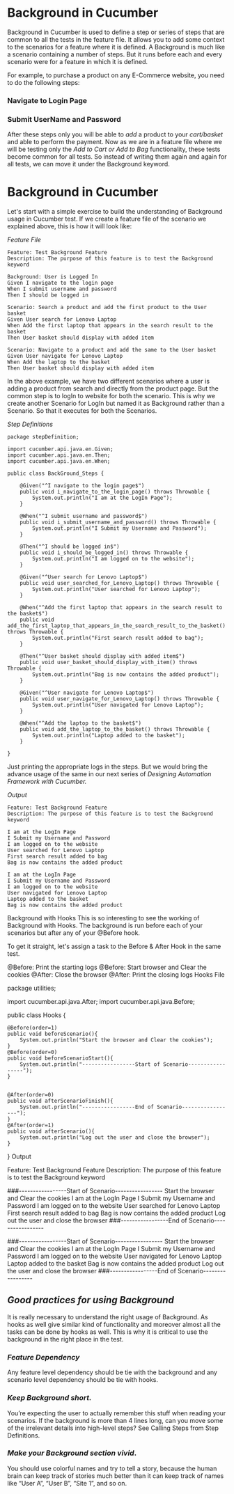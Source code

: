 # Background in Cucumber

Background in Cucumber is used to define a step or series of steps that are common to all the tests in the feature file. It allows you to add some context to the scenarios for a feature where it is defined. A Background is much like a scenario containing a number of steps. But it runs before each and every scenario were for a feature in which it is defined.

For example, to purchase a product on any E-Commerce website, you need to do the following steps:

### Navigate to Login Page
### Submit UserName and Password
After these steps only you will be able to _add_ a product to your _cart/basket_ and able to perform the payment. Now as we are in a feature file where we will be testing only the _Add to Cart or Add to Bag_ functionality, these tests become common for all tests. So instead of writing them again and again for all tests, we can move it under the Background keyword.

# Background in Cucumber

Let's start with a simple exercise to build the understanding of Background usage in Cucumber test. If we create a feature file of the scenario we explained above, this is how it will look like:

_Feature File_
```
Feature: Test Background Feature
Description: The purpose of this feature is to test the Background keyword

Background: User is Logged In
Given I navigate to the login page
When I submit username and password
Then I should be logged in

Scenario: Search a product and add the first product to the User basket
Given User search for Lenovo Laptop
When Add the first laptop that appears in the search result to the basket
Then User basket should display with added item

Scenario: Navigate to a product and add the same to the User basket
Given User navigate for Lenovo Laptop
When Add the laptop to the basket
Then User basket should display with added item
```

In the above example, we have two different scenarios where a user is adding a product from search and directly from the product page. But the common step is to logIn to website for both the scenario. This is why we create another Scenario for LogIn but named it as Background rather than a Scenario. So that it executes for both the Scenarios.

_Step Definitions_
```
package stepDefinition;

import cucumber.api.java.en.Given;
import cucumber.api.java.en.Then;
import cucumber.api.java.en.When;

public class BackGround_Steps {

	@Given("^I navigate to the login page$")
	public void i_navigate_to_the_login_page() throws Throwable {
		System.out.println("I am at the LogIn Page");
	}

	@When("^I submit username and password$")
	public void i_submit_username_and_password() throws Throwable {
		System.out.println("I Submit my Username and Password");
	}

	@Then("^I should be logged in$")
	public void i_should_be_logged_in() throws Throwable {
		System.out.println("I am logged on to the website");
	}

	@Given("^User search for Lenovo Laptop$")
	public void user_searched_for_Lenovo_Laptop() throws Throwable {
		System.out.println("User searched for Lenovo Laptop");
	}

	@When("^Add the first laptop that appears in the search result to the basket$")
	public void add_the_first_laptop_that_appears_in_the_search_result_to_the_basket() throws Throwable {
		System.out.println("First search result added to bag");
	}

	@Then("^User basket should display with added item$")
	public void user_basket_should_display_with_item() throws Throwable {
		System.out.println("Bag is now contains the added product");
	}

	@Given("^User navigate for Lenovo Laptop$")
	public void user_navigate_for_Lenovo_Laptop() throws Throwable {
		System.out.println("User navigated for Lenovo Laptop");
	}

	@When("^Add the laptop to the basket$")
	public void add_the_laptop_to_the_basket() throws Throwable {
		System.out.println("Laptop added to the basket");
	}

}
```

Just printing the appropriate logs in the steps. But we would bring the advance usage of the same in our next series of _Designing Automation Framework with Cucumber._

_Output_

```
Feature: Test Background Feature
Description: The purpose of this feature is to test the Background keyword

I am at the LogIn Page
I Submit my Username and Password
I am logged on to the website
User searched for Lenovo Laptop
First search result added to bag
Bag is now contains the added product

I am at the LogIn Page
I Submit my Username and Password
I am logged on to the website
User navigated for Lenovo Laptop
Laptop added to the basket
Bag is now contains the added product
```

Background with Hooks
This is so interesting to see the working of Background with Hooks. The background is run before each of your scenarios but after any of your @Before hook.

To get it straight, let's assign a task to the Before & After Hook in the same test.

@Before: Print the starting logs
@Before: Start browser and Clear the cookies
@After:  Close the browser
@After: Print the closing logs
Hooks File

package utilities;

import cucumber.api.java.After;
import cucumber.api.java.Before;

public class Hooks {

	@Before(order=1)
    public void beforeScenario(){
        System.out.println("Start the browser and Clear the cookies");
    }	
	@Before(order=0)
    public void beforeScenarioStart(){
        System.out.println("-----------------Start of Scenario-----------------");
    }	
	
	
	@After(order=0)
    public void afterScenarioFinish(){
        System.out.println("-----------------End of Scenario-----------------");
    }	
	@After(order=1)
    public void afterScenario(){
        System.out.println("Log out the user and close the browser");
    }	

}
Output

Feature: Test Background Feature
Description: The purpose of this feature is to test the Background keyword

###-----------------Start of Scenario-----------------
Start the browser and Clear the cookies
I am at the LogIn Page
I Submit my Username and Password
I am logged on to the website
User searched for Lenovo Laptop
First search result added to bag
Bag is now contains the added product
Log out the user and close the browser
###-----------------End of Scenario-----------------

###-----------------Start of Scenario-----------------
Start the browser and Clear the cookies
I am at the LogIn Page
I Submit my Username and Password
I am logged on to the website
User navigated for Lenovo Laptop
Laptop added to the basket
Bag is now contains the added product
Log out the user and close the browser
###-----------------End of Scenario-----------------

## _Good practices for using Background_
It is really necessary to understand the right usage of Background. As hooks as well give similar kind of functionality and moreover almost all the tasks can be done by hooks as well. This is why it is critical to use the background in the right place in the test.

### _Feature Dependency_

Any feature level dependency should be tie with the background and any scenario level dependency should be tie with hooks.

### _Keep Background short._

You’re expecting the user to actually remember this stuff when reading your scenarios. If the background is more than 4 lines long, can you move some of the irrelevant details into high-level steps? See Calling Steps from Step Definitions.

### _Make your Background section vivid_.

You should use colorful names and try to tell a story, because the human brain can keep track of stories much better than it can keep track of names like “User A”, “User B”, “Site 1”, and so on.